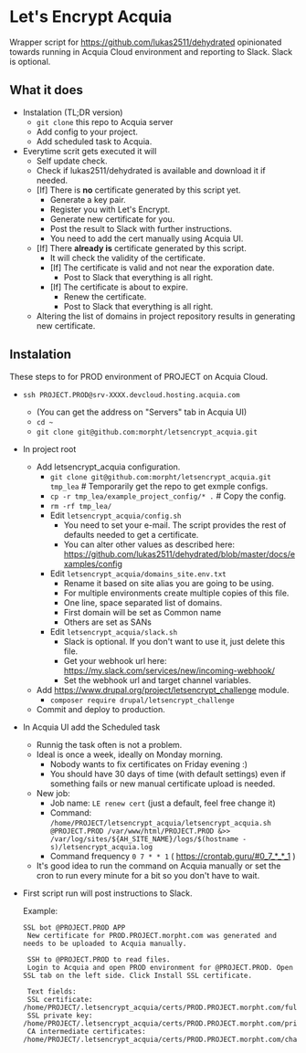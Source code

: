 # Let's Encrypt Acquia

Wrapper script for https://github.com/lukas2511/dehydrated opinionated towards running in Acquia Cloud environment and reporting to Slack. Slack is optional.

## What it does

* Instalation (TL;DR version)
  * `git clone` this repo to Acquia server
  * Add config to your project.
  * Add scheduled task to Acquia.
* Everytime scrit gets executed it will
  * Self update check.
  * Check if lukas2511/dehydrated is available and download it if needed.
  * [If] There is **no** certificate generated by this script yet.
    * Generate a key pair.
    * Register you with Let's Encrypt.
    * Generate new certificate for you.
    * Post the result to Slack with further instructions. 
    * You need to add the cert manually using Acquia UI.
  * [If] There **already is** certificate generated by this script.
    * It will check the validity of the certificate.
    * [If] The certificate is valid and not near the exporation date.
      * Post to Slack that everything is all right.
    * [If] The certificate is about to expire.
      * Renew the certificate.
      * Post to Slack that everything is all right.
  * Altering the list of domains in project repository results in generating new certificate.

## Instalation

These steps to for PROD environment of PROJECT on Acquia Cloud.

* `ssh PROJECT.PROD@srv-XXXX.devcloud.hosting.acquia.com`
  * (You can get the address on "Servers" tab in Acquia UI)
  * `cd ~`
  * `git clone git@github.com:morpht/letsencrypt_acquia.git`
* In project root
  * Add letsencrypt_acquia configuration.
    * `git clone git@github.com:morpht/letsencrypt_acquia.git tmp_lea` # Temporarily get the repo to get exmple configs.
    * `cp -r tmp_lea/example_project_config/* .` # Copy the config.
    * `rm -rf tmp_lea/`
    * Edit `letsencrypt_acquia/config.sh` 
      * You need to set your e-mail. The script provides the rest of defaults needed to get a certificate.
      * You can alter other values as described here: https://github.com/lukas2511/dehydrated/blob/master/docs/examples/config
    * Edit `letsencrypt_acquia/domains_site.env.txt`
      * Rename it based on site alias you are going to be using.
      * For multiple environments create multiple copies of this file.
      * One line, space separated list of domains.
      * First domain will be set as Common name
      * Others are set as SANs
    * Edit `letsencrypt_acquia/slack.sh`
      * Slack is optional. If you don't want to use it, just delete this file.
      * Get your webhook url here: https://my.slack.com/services/new/incoming-webhook/
      * Set the webhook url and target channel variables.
  * Add https://www.drupal.org/project/letsencrypt_challenge module.
    * `composer require drupal/letsencrypt_challenge`
  * Commit and deploy to production.
* In Acquia UI add the Scheduled task
  * Runnig the task often is not a problem.
  * Ideal is once a week, ideally on Monday morning.
    * Nobody wants to fix certificates on Friday evening :)
    * You should have 30 days of time (with default settings) even if something fails or new manual certificate upload is needed.
  * New job:
    * Job name: `LE renew cert` (just a default, feel free change it)
    * Command: `/home/PROJECT/letsencrypt_acquia/letsencrypt_acquia.sh @PROJECT.PROD /var/www/html/PROJECT.PROD &>> /var/log/sites/${AH_SITE_NAME}/logs/$(hostname -s)/letsencrypt_acquia.log`
    * Command frequency `0 7 * * 1` ( https://crontab.guru/#0_7_*_*_1 )
  * It's good idea to run the command on Acquia manually or set the cron to run every minute for a bit so you don't have to wait.
* First script run will post instructions to Slack.

  Example:
  ```
  SSL bot @PROJECT.PROD APP
   New certificate for PROD.PROJECT.morpht.com was generated and needs to be uploaded to Acquia manually.
   
   SSH to @PROJECT.PROD to read files.
   Login to Acquia and open PROD environment for @PROJECT.PROD. Open SSL tab on the left side. Click Install SSL certificate.
   
   Text fields:
   SSL certificate: /home/PROJECT/.letsencrypt_acquia/certs/PROD.PROJECT.morpht.com/fullchain.pem
   SSL private key: /home/PROJECT/.letsencrypt_acquia/certs/PROD.PROJECT.morpht.com/privkey.pem
   CA intermediate certificates: /home/PROJECT/.letsencrypt_acquia/certs/PROD.PROJECT.morpht.com/chain.pem
   ```
